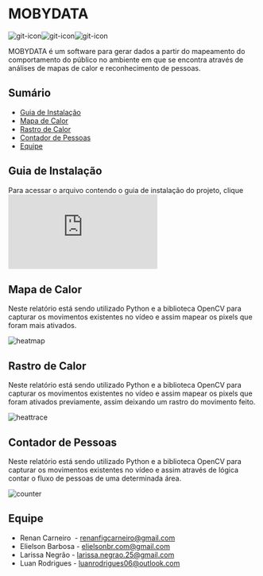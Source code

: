 # MOBYDATA
![git-icon](https://img.icons8.com/clouds/100/000000/crowd.png)![git-icon](https://img.icons8.com/clouds/100/000000/heat-map.png)![git-icon](https://img.icons8.com/clouds/100/000000/treasure-map.png)

MOBYDATA é um software para gerar dados a partir do mapeamento do comportamento do público no ambiente em que se encontra através de análises de mapas de calor e reconhecimento de pessoas.

## Sumário

  - [Guia de Instalação](#guia-de-instalação)
  - [Mapa de Calor](#mapa-de-calor)
  - [Rastro de Calor](#rastro-de-calor)
  - [Contador de Pessoas](#contador-de-pessoas)
  - [Equipe](#equipe)

## Guia de Instalação
Para acessar o arquivo contendo o guia de instalação do projeto, clique ![aqui](https://github.com/rnanc/MOBYDATA/blob/master/INSTALLATION_GUIDE.md)

## Mapa de Calor 

Neste relatório está sendo utilizado Python e a biblioteca OpenCV para capturar os movimentos existentes no vídeo e assim mapear os pixels que foram 
mais ativados.

![heatmap](files/gif/heat-map.gif)

## Rastro de Calor 

Neste relatório está sendo utilizado Python e a biblioteca OpenCV para capturar os movimentos existentes no vídeo e assim mapear os pixels que foram ativados previamente, assim deixando um rastro do movimento feito.

![heattrace](files/gif/heat-trace.gif)

## Contador de Pessoas 

Neste relatório está sendo utilizado Python e a biblioteca OpenCV para capturar os movimentos existentes no vídeo e assim através de lógica contar o fluxo de pessoas de uma determinada área.

![counter](files/gif/counter.gif)

## Equipe

* Renan Carneiro  - renanfigcarneiro@gmail.com
* Elielson Barbosa - elielsonbr.com@gmail.com
* Larissa Negrão - larissa.negrao.25@gmail.com
* Luan Rodrigues - luanrodrigues06@outlook.com
